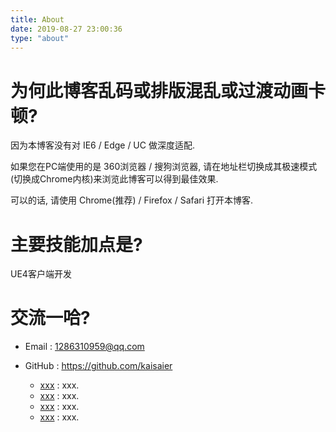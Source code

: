 ```yaml
---
title: About
date: 2019-08-27 23:00:36
type: "about"
---
```


# 为何此博客乱码或排版混乱或过渡动画卡顿?

因为本博客没有对 IE6 / Edge / UC 做深度适配.

如果您在PC端使用的是 360浏览器 / 搜狗浏览器, 请在地址栏切换成其极速模式(切换成Chrome内核)来浏览此博客可以得到最佳效果.

可以的话, 请使用 Chrome(推荐) / Firefox / Safari 打开本博客.


# 主要技能加点是?

UE4客户端开发


# 交流一哈?

- <i class="fa fa-fw fa-envelope fa-2x"></i>Email : 1286310959@qq.com

- <i class="fa fa-fw fa-github fa-2x"></i>GitHub : https://github.com/kaisaier

    - [xxx](https://github.com/kaisaier/xxx) : xxx.
    - [xxx](https://github.com/kaisaier/xxx) : xxx.
    - [xxx](https://github.com/kaisaier/xxx) : xxx.
    - [xxx](https://github.com/kaisaier/xxx) : xxx.
